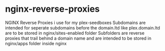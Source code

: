 # nginx-reverse-proxies
NGINX Reverse Proxies i use for my plex-seedboxes
Subdomains are intended for seperate subdomains before the domain.ltd like plex.domain.ltd are to be stored in nginx/sites-enabled folder
Subfolders are reverse proxies that trail behind a domain name and are intended to be stored in nginx/apps folder inside nginx
